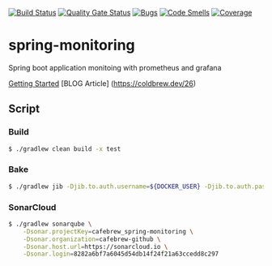 [![Build Status](https://travis-ci.com/cafebrew/spring-monitoring.svg?branch=master)](https://travis-ci.com/cafebrew/spring-monitoring)
[![Quality Gate Status](https://sonarcloud.io/api/project_badges/measure?project=cafebrew_spring-monitoring&metric=alert_status)](https://sonarcloud.io/dashboard?id=cafebrew_spring-monitoring)
[![Bugs](https://sonarcloud.io/api/project_badges/measure?project=cafebrew_spring-monitoring&metric=bugs)](https://sonarcloud.io/dashboard?id=cafebrew_spring-monitoring)
[![Code Smells](https://sonarcloud.io/api/project_badges/measure?project=cafebrew_spring-monitoring&metric=code_smells)](https://sonarcloud.io/dashboard?id=cafebrew_spring-monitoring)
[![Coverage](https://sonarcloud.io/api/project_badges/measure?project=cafebrew_spring-monitoring&metric=coverage)](https://sonarcloud.io/dashboard?id=cafebrew_spring-monitoring)

# spring-monitoring
Spring boot application monitoing with prometheus and grafana

[Getting Started](https://github.com/cafebrew/spring-with-docker/blob/master/HELP.md)
[BLOG Article] (https://coldbrew.dev/26)

## Script

### Build  

```bash
$ ./gradlew clean build -x test
```

### Bake 

```bash
$ ./gradlew jib -Djib.to.auth.username=${DOCKER_USER} -Djib.to.auth.password=${DOCKER_PASS}
```

### SonarCloud

```bash
$ ./gradlew sonarqube \
    -Dsonar.projectKey=cafebrew_spring-monitoring \
    -Dsonar.organization=cafebrew-github \
    -Dsonar.host.url=https://sonarcloud.io \
    -Dsonar.login=8282a6bf7a6045d54db14f24f21a63ccedd8c297
```
